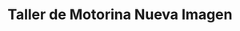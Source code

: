 ---
title: "Taller de Motorina Nueva Imagen"
url: /ciudad-de-matanzas/taller-de-motorina-nueva-imagen/
shop: motocicleta
---